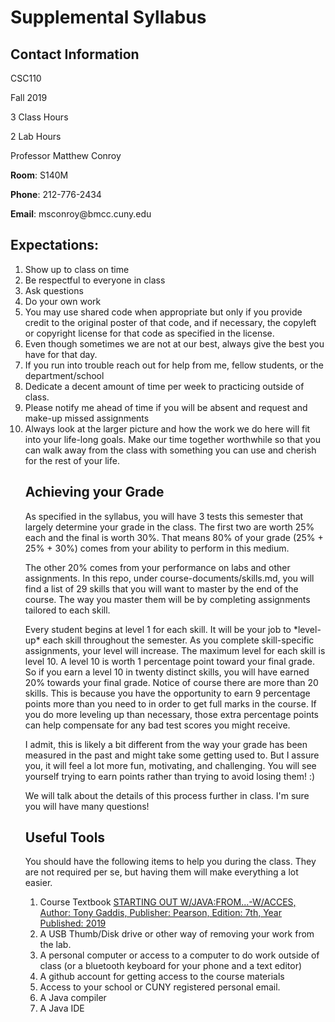 <!DOCTYPE html>
<html>
	<head></head>
	<body>
		<h1>Supplemental Syllabus</h1>
		<h2>Contact Information</h2>
		<p>CSC110</p>
		<p>Fall 2019</p>
		<p>3 Class Hours</p>
		<p>2 Lab Hours</p>
		<p>Professor Matthew Conroy</p>
		<p><strong>Room</strong>: S140M</p>
		<p><strong>Phone</strong>: 212-776-2434</p>
		<p><strong>Email</strong>: msconroy@bmcc.cuny.edu</p>
		<h2>Expectations:</h2>
		<ol>
			<li>Show up to class on time</li>
			<li>Be respectful to everyone in class</li>
			<li>Ask questions</li>
			<li>Do your own work</li>
			<li>You may use shared code when appropriate but only if you provide credit to the original poster of that code, and if necessary, the copyleft or copyright license for that code as specified in the license.</li>
			<li>Even though sometimes we are not at our best, always give the best you have for that day.</li>
			<li>If you run into trouble reach out for help from me, fellow students, or the department/school</li>
			<li> Dedicate a decent amount of time per week to practicing outside of class.</li>
			<li> Please notify me ahead of time if you will be absent and request and make-up missed assignments</li>
			<li>Always look at the larger picture and how the work we do here will fit into your life-long goals. Make our time together worthwhile so that you can walk away from the class with something you can use and cherish for the rest of your life. </li>
		<h2>Achieving your Grade </h2>
		<p>As specified in the syllabus, you will have 3 tests this semester that largely determine your grade in the class. The first two are worth 25% each and the final is worth 30%. That means 80% of your grade (25% + 25% + 30%) comes from your ability to perform in this medium.</p>
		<p>The other 20% comes from your performance on labs and other assignments. In this repo, under course-documents/skills.md, you will find a list of 29 skills that you will want to master by the end of the course. The way you master them will be by completing assignments tailored to each skill.</p>
		<p>Every student begins at level 1 for each skill. It will be your job to *level-up* each skill throughout the semester. As you complete skill-specific assignments, your level will increase. The maximum level for each skill is level 10. A level 10 is worth 1 percentage point toward your final grade. So if you earn a level 10 in twenty distinct skills, you will have earned 20% towards your final grade. Notice of course there are more than 20 skills. This is because you have the opportunity to earn 9 percentage points more than you need to in order to get full marks in the course. If you do more leveling up than necessary, those extra percentage points can help compensate for any bad test scores you might receive. </p>
		<p>I admit, this is likely a bit different from the way your grade has been measured in the past and might take some getting used to. But I assure you, it will feel a lot more fun, motivating, and challenging. You will see yourself trying to earn points rather than trying to avoid losing them! :) </p>
		<p>We will talk about the details of this process further in class. I'm sure you will have many questions!</p>
		<h2>Useful Tools</h2>
		<p>You should have the following items to help you during the class. They are not required per se, but having them will make everything a lot easier.</p>
		<ol>
			<li>Course Textbook <a href="https://www.amazon.com/Starting-Out-Java-Control-Structures/dp/0133957055">STARTING OUT W/JAVA:FROM...-W/ACCES, Author: Tony Gaddis, Publisher: Pearson, Edition: 7th, Year Published: 2019 </a></li>
			<li>A USB Thumb/Disk drive or other way of removing your work from the lab.</li>
		 	<li>A personal computer or access to a computer to do work outside of class (or a bluetooth keyboard for your phone and a text editor)</li>
			<li>A github account for getting access to the course materials</li>
			<li>Access to your school or CUNY registered personal email.</li>
			<li>A Java compiler</li>
			<li>A Java IDE</li>
		</ol>
	</body>
</html>

